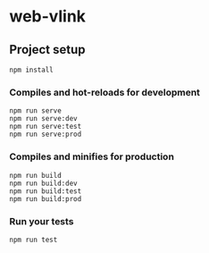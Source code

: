 # web-vlink

## Project setup
```
npm install
```

### Compiles and hot-reloads for development
```
npm run serve
npm run serve:dev
npm run serve:test
npm run serve:prod
```

### Compiles and minifies for production
```
npm run build
npm run build:dev
npm run build:test  
npm run build:prod
```

### Run your tests
```
npm run test
```
